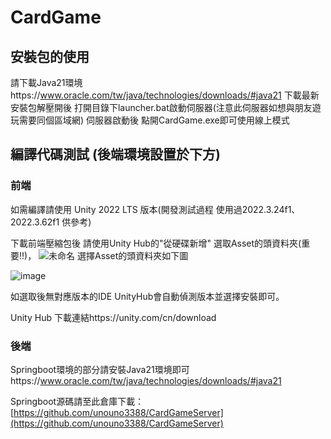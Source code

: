 # CardGame
## 安裝包的使用
請下載Java21環境https://www.oracle.com/tw/java/technologies/downloads/#java21
下載最新安裝包解壓開後 打開目錄下launcher.bat啟動伺服器(注意此伺服器如想與朋友遊玩需要同個區域網)
伺服器啟動後 點開CardGame.exe即可使用線上模式
## 編譯代碼測試 (後端環境設置於下方)
### 前端
如需編譯請使用 Unity 2022 LTS 版本(開發測試過程 使用過2022.3.24f1、2022.3.62f1 供參考)

下載前端壓縮包後 請使用Unity Hub的"從硬碟新增" 選取Asset的頭資料夾(重要!!)，
![未命名](https://github.com/user-attachments/assets/eb870b29-231c-42a7-9b3b-4cad044b2836)
選擇Asset的頭資料夾如下圖

![image](https://github.com/user-attachments/assets/b5726f68-4bd0-4538-a412-bb4aa55215fb)

如選取後無對應版本的IDE UnityHub會自動偵測版本並選擇安裝即可。

Unity Hub 下載連結https://unity.com/cn/download
### 後端
Springboot環境的部分請安裝Java21環境即可https://www.oracle.com/tw/java/technologies/downloads/#java21

Springboot源碼請至此倉庫下載：[https://github.com/unouno3388/CardGameServer](https://github.com/unouno3388/CardGameServer)
